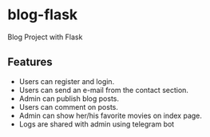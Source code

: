 # blog-flask
Blog Project with Flask

## Features
- Users can register and login.
- Users can send an e-mail from the contact section.
- Admin can publish blog posts.
- Users can comment on posts.
- Admin can show her/his favorite movies on index page.
- Logs are shared with admin using telegram bot

